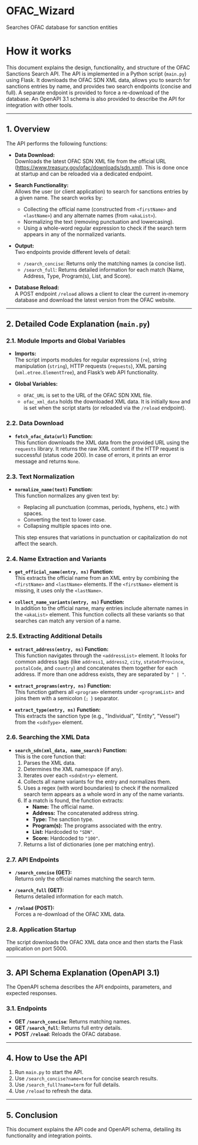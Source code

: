 # OFAC_Wizard
Searches OFAC database for sanction entities 


# How it works
This document explains the design, functionality, and structure of the OFAC Sanctions Search API. The API is implemented in a Python script (`main.py`) using Flask. It downloads the OFAC SDN XML data, allows you to search for sanctions entries by name, and provides two search endpoints (concise and full). A separate endpoint is provided to force a re-download of the database. An OpenAPI 3.1 schema is also provided to describe the API for integration with other tools.

---

## 1. Overview

The API performs the following functions:

- **Data Download:**  
  Downloads the latest OFAC SDN XML file from the official URL (<https://www.treasury.gov/ofac/downloads/sdn.xml>). This is done once at startup and can be reloaded via a dedicated endpoint.

- **Search Functionality:**  
  Allows the user (or client application) to search for sanctions entries by a given name. The search works by:
  - Collecting the official name (constructed from `<firstName>` and `<lastName>`) and any alternate names (from `<akaList>`).
  - Normalizing the text (removing punctuation and lowercasing).
  - Using a whole-word regular expression to check if the search term appears in any of the normalized variants.

- **Output:**  
  Two endpoints provide different levels of detail:
  - `/search_concise`: Returns only the matching names (a concise list).
  - `/search_full`: Returns detailed information for each match (Name, Address, Type, Program(s), List, and Score).

- **Database Reload:**  
  A POST endpoint `/reload` allows a client to clear the current in-memory database and download the latest version from the OFAC website.

---

## 2. Detailed Code Explanation (`main.py`)

### 2.1. Module Imports and Global Variables

- **Imports:**  
  The script imports modules for regular expressions (`re`), string manipulation (`string`), HTTP requests (`requests`), XML parsing (`xml.etree.ElementTree`), and Flask’s web API functionality.
  
- **Global Variables:**  
  - `OFAC_URL` is set to the URL of the OFAC SDN XML file.
  - `ofac_xml_data` holds the downloaded XML data. It is initially `None` and is set when the script starts (or reloaded via the `/reload` endpoint).

### 2.2. Data Download

- **`fetch_ofac_data(url)` Function:**  
  This function downloads the XML data from the provided URL using the `requests` library. It returns the raw XML content if the HTTP request is successful (status code 200). In case of errors, it prints an error message and returns `None`.

### 2.3. Text Normalization

- **`normalize_name(text)` Function:**  
  This function normalizes any given text by:
  - Replacing all punctuation (commas, periods, hyphens, etc.) with spaces.
  - Converting the text to lower case.
  - Collapsing multiple spaces into one.
  
  This step ensures that variations in punctuation or capitalization do not affect the search.

### 2.4. Name Extraction and Variants

- **`get_official_name(entry, ns)` Function:**  
  This extracts the official name from an XML entry by combining the `<firstName>` and `<lastName>` elements. If the `<firstName>` element is missing, it uses only the `<lastName>`.

- **`collect_name_variants(entry, ns)` Function:**  
  In addition to the official name, many entries include alternate names in the `<akaList>` element. This function collects all these variants so that searches can match any version of a name.

### 2.5. Extracting Additional Details

- **`extract_address(entry, ns)` Function:**  
  This function navigates through the `<addressList>` element. It looks for common address tags (like `address1`, `address2`, `city`, `stateOrProvince`, `postalCode`, and `country`) and concatenates them together for each address. If more than one address exists, they are separated by `" | "`.

- **`extract_programs(entry, ns)` Function:**  
  This function gathers all `<program>` elements under `<programList>` and joins them with a semicolon (`; `) separator.

- **`extract_type(entry, ns)` Function:**  
  This extracts the sanction type (e.g., "Individual", "Entity", "Vessel") from the `<sdnType>` element.

### 2.6. Searching the XML Data

- **`search_sdn(xml_data, name_search)` Function:**  
  This is the core function that:
  1. Parses the XML data.
  2. Determines the XML namespace (if any).
  3. Iterates over each `<sdnEntry>` element.
  4. Collects all name variants for the entry and normalizes them.
  5. Uses a regex (with word boundaries) to check if the normalized search term appears as a whole word in any of the name variants.
  6. If a match is found, the function extracts:
     - **Name:** The official name.
     - **Address:** The concatenated address string.
     - **Type:** The sanction type.
     - **Program(s):** The programs associated with the entry.
     - **List:** Hardcoded to `"SDN"`.
     - **Score:** Hardcoded to `"100"`.
  7. Returns a list of dictionaries (one per matching entry).

### 2.7. API Endpoints

- **`/search_concise` (GET):**  
  Returns only the official names matching the search term.

- **`/search_full` (GET):**  
  Returns detailed information for each match.

- **`/reload` (POST):**  
  Forces a re-download of the OFAC XML data.

### 2.8. Application Startup

The script downloads the OFAC XML data once and then starts the Flask application on port 5000.

---

## 3. API Schema Explanation (OpenAPI 3.1)

The OpenAPI schema describes the API endpoints, parameters, and expected responses.

### 3.1. Endpoints

- **GET `/search_concise`**: Returns matching names.
- **GET `/search_full`**: Returns full entry details.
- **POST `/reload`**: Reloads the OFAC database.

---

## 4. How to Use the API

1. Run `main.py` to start the API.
2. Use `/search_concise?name=term` for concise search results.
3. Use `/search_full?name=term` for full details.
4. Use `/reload` to refresh the data.

---

## 5. Conclusion

This document explains the API code and OpenAPI schema, detailing its functionality and integration points.
